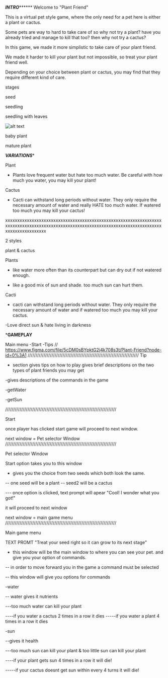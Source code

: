 *****************************************************************INTRO***********************************************************************
Welcome to "Plant Friend"

This is a virtual pet style game, where the only need for a pet here is either a plant or cactus. 

Some pets are way to hard to take care of so why not try a plant? have you already tried and manage to kill that too? then why not try a cactus?

In this game, we made it more simplistic to take care of your plant friend.

We made it harder to kill your plant but not impossible, so treat your plant friend well.

Depending on your choice between plant or cactus, you may find that they require different kind of care.


stages

seed

seedling

seedling with leaves

![alt text](https://i.imgur.com/9ZcGXk1.png)

baby plant

mature plant

*****************************************************************VARIATIONS******************************************************************

Plant

- Plants love frequent water but hate too much water. 
Be careful with how much you water, you may kill your plant!


Cactus

- Cacti can withstand long periods without water. They only require the necessary amount of water and really HATE too much water. 
If watered too much you may kill your cactus!



xxxxxxxxxxxxxxxxxxxxxxxxxxxxxxxxxxxxxxxxxxxxxxxxxxxxxxxxxxxxxxxxxxxxxxxxxxxxxxxxxxxxxxxxxxxxxxxxxxxxxxxxxxxxxxxxxxxxxxxxxxxxxxxxxxxxxxxxxxxxxxxxxxx

2 styles

plant & cactus

Plants
- like water 
more often than its counterpart but can dry out if not watered enough.

- like a good mix of sun and shade. too much sun can hurt them.

Cacti
- cacti can withstand long periods without water. They only require the necessary amount of water and if watered too much you may kill your cactus.

-Love direct sun & hate living in darkness



*******************************************************************GAMEPLAY******************************************************************

Main menu
-Start 
-Tips
//
https://www.figma.com/file/5cDM0sBYpktG2j4k708s3t/Plant-Friend?node-id=0%3A1
//////////////////////////////////////////////////////////////////////
Tip
- section gives tips on how to play
gives brief descriptions on the two types of plant friends you may get

-gives descriptions of the commands in the game

-getWater

-getSun

//////////////////////////////////////////////////////////////////////

Start

once player has clicked start game will proceed to next window.

next window = Pet selector Window
//////////////////////////////////////////////////////////////////////

Pet selector Window

Start option takes you to this window

- gives you the choice from two seeds which both look the same.

-- one seed will be a plant 
-- seed2 will be a cactus

--- once option is clicked, text prompt will apear 
"Cool! I wonder what you got!"

it will proceed to next window


next window = main game menu
//////////////////////////////////////////////////////////////////////

Main game menu

TEXT PROMT
"Treat your seed right so it can grow to its next stage"

- this window will be the main window to where you can see your pet.
and give you your option of commands.

-- in order to move forward you in the game a command must be selected



-- this window will give you options for commands 


-water

-- water gives it nutrients

---too much water can kill your plant

----if you water a cactus 2 times in a row it dies
-----if you water a plant 4 times in a row it dies


-sun

--gives it health

---too much sun can kill your plant & too little sun can kill your plant

----if your plant gets sun 4 times in a row it will die!

-----if your cactus doesnt get sun within every 4 turns it will die!







